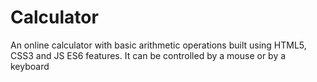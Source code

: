 # Calculator
An online calculator with basic arithmetic operations built using HTML5, CSS3 and JS ES6 features. It can be controlled by a mouse or by a keyboard